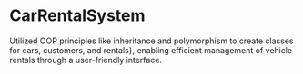 # CarRentalSystem
Utilized OOP principles like inheritance and polymorphism to create classes for cars, customers, and rentals}, enabling efficient management of vehicle rentals through a user-friendly interface.
